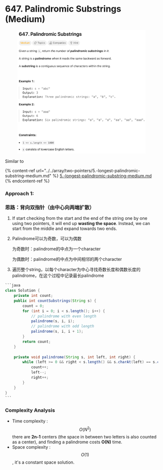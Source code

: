 # 647. Palindromic Substrings (Medium)

<figure><img src="../../../.gitbook/assets/image (1) (1) (1) (1) (1) (1) (1) (1) (1) (1) (1).png" alt=""><figcaption></figcaption></figure>



Similar to&#x20;

{% content-ref url="../../array/two-pointers/5.-longest-palindromic-substring-medium.md" %}
[5.-longest-palindromic-substring-medium.md](../../array/two-pointers/5.-longest-palindromic-substring-medium.md)
{% endcontent-ref %}

### Approach 1:

### 思路：背向双指针（由中心向两端扩散）

1. If start checking from the start and the end of the string one by one using two pointers, it will end up **wasting the space**. Instead, we can start from the middle and expand towards two ends.
2.  Palindrome可以为奇数，可以为偶数

    为奇数时：palindrome的中点为一个character

    为偶数时：palindrome的中点为中间相邻的两个character
3. 遍历整个string，以每个character为中心寻找奇数长度和偶数长度的palindrome，在这个过程中记录最长palindrome

````java
```java
class Solution {
    private int count;
    public int countSubstrings(String s) {
        count = 0;
        for (int i = 0; i < s.length(); i++) {
            // palindrome with even length
            palindrome(s, i, i);
            // palindrome with odd length
            palindrome(s, i, i + 1);
        }
        return count;
    }

    private void palindrome(String s, int left, int right) {
        while (left >= 0 && right < s.length() && s.charAt(left) == s.charAt(right)) {
            count++;
            left--;
            right++;
        }
    }
}
```
````

### Complexity Analysis

* Time complexity : $$O(N^2)$$ there are **2n-1** centers (the space in between two letters is also counted as a center), and finding a palindrome costs **O(N)** time.
* Space complexity : $$O(1)$$, it's a constant space solution.
